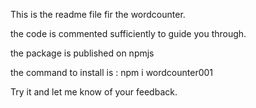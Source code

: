 This is the readme file fir the wordcounter.

the code is commented sufficiently to guide you through.

the package is published on npmjs

the command to install is : npm i wordcounter001

Try it and let me know of your feedback.